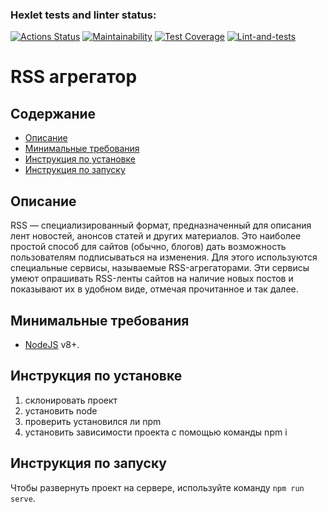 ### Hexlet tests and linter status:
[![Actions Status](https://github.com/Hohlyandiya/frontend-project-11/actions/workflows/hexlet-check.yml/badge.svg)](https://github.com/Hohlyandiya/frontend-project-11/actions)
[![Maintainability](https://api.codeclimate.com/v1/badges/e745ebf45c05b8b87732/maintainability)](https://codeclimate.com/github/Hohlyandiya/frontend-project-11/maintainability)
[![Test Coverage](https://api.codeclimate.com/v1/badges/e745ebf45c05b8b87732/test_coverage)](https://codeclimate.com/github/Hohlyandiya/frontend-project-11/test_coverage)
[![Lint-and-tests](https://github.com/Hohlyandiya/frontend-project-11/actions/workflows/github-actions-demo.yml/badge.svg?branch=main&event=push)](https://github.com/Hohlyandiya/frontend-project-11/actions/workflows/github-actions-demo.yml)

# RSS агрегатор 

## Содержание
- [Описание](#описание)
- [Минимальные требования](#минимальные-требования)
- [Инструкция по установке](#инструкция-по-установке)
- [Инструкция по запуску](#инструкция-по-запуску)

## Описание

RSS — специализированный формат, предназначенный для описания лент новостей, анонсов статей и других материалов. Это наиболее простой способ для сайтов (обычно, блогов) дать возможность пользователям подписываться на изменения. Для этого используются специальные сервисы, называемые RSS-агрегаторами. Эти сервисы умеют опрашивать RSS-ленты сайтов на наличие новых постов и показывают их в удобном виде, отмечая прочитанное и так далее.

## Минимальные требования
- [NodeJS](https://nodejs.org/) v8+.

## Инструкция по установке
1) склонировать проект
2) установить node
3) проверить установился ли npm 
4) установить зависимости проекта с помощью команды npm i 

## Инструкция по запуску

Чтобы развернуть проект на сервере, используйте команду ```npm run serve```.
